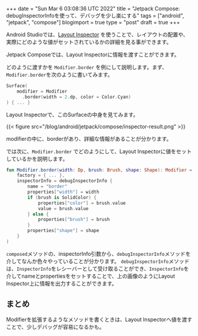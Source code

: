 +++
date = "Sun Mar  6 03:08:36 UTC 2022"
title = "Jetpack Compose: debugInspectorInfoを使って、デバッグを少し楽にする"
tags = ["android", "jetpack", "compose"]
blogimport = true
type = "post"
draft = true
+++

Android Studioでは、[Layout Inspector](https://developer.android.com/studio/debug/layout-inspector) を使うことで、レイアウトの配置や、実際にどのような値がセットされているかの詳細を見る事ができます。

Jetpack Composeでは、Layout Inspectorに情報を渡すことができます。

どのように渡すかを `Modifier.border` を例にして説明します。まず、`Modifier.border`を次のように書いてみます。

```kotlin
Surface(
    modifier = Modifier
      .border(width = 2.dp, color = Color.Cyan)
) { ... }
```

Layout Inspectorで、このSurfaceの中身を見てみます。

{{< figure src="/blog/android/jetpack/compose/inspector-result.png" >}}

modifierの中に、borderがあり、詳細な情報があることが分かります。

では次に、`Modifier.border` でどのようにして、Layout Inspectorに値をセットしているかを説明します。

```kotlin
fun Modifier.border(width: Dp, brush: Brush, shape: Shape): Modifier = composed(
    factory = { ... },
    inspectorInfo = debugInspectorInfo {
        name = "border"
        properties["width"] = width
        if (brush is SolidColor) {
            properties["color"] = brush.value
            value = brush.value
        } else {
            properties["brush"] = brush
        }
        properties["shape"] = shape
    }
)
```

`composed`メソッドの、inspectorInfo引数から、`debugInspectorInfo`メソッドを介してなんか色々やっていることが分かります。
`debugInspectorInfo`メソッドは、`InspectorInfo`をレシーバーとして受け取ることができ、`InspectorInfo`を介してnameとpropertiesをセットすることで、上の画像のようにLayout Inspector上に情報を出力することができます。

## まとめ

Modifierを拡張するようなメソッドを書くときは、Layout Inspectorへ値を渡すことで、少しデバッグが容易になるかも。
